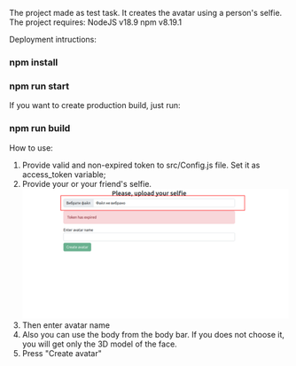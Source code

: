 The project made as test task. It creates the avatar using a person's selfie.
The project requires:
NodeJS v18.9
npm v8.19.1

Deployment intructions:
### npm install
### npm run start

If you want to create production build, just run:
### npm run build

How to use:
1. Provide valid and non-expired token to src/Config.js file. Set it as access_token variable;
2. Provide your or your friend's selfie.
![img.png](img.png)
3. Then enter avatar name
4. Also you can use the body from the body bar. If you does not choose it, you will get only the 3D model of the face.
5. Press "Create avatar"